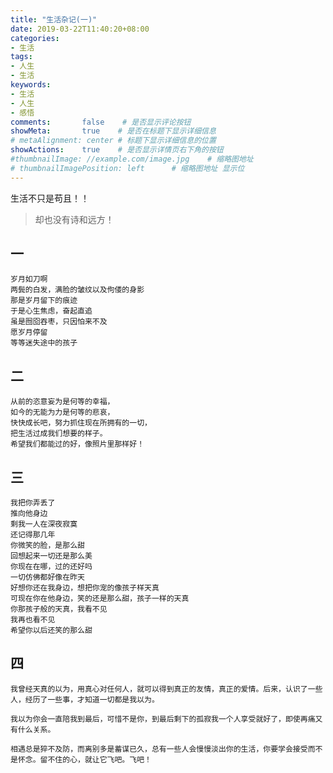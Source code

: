 ```yaml
---
title: "生活杂记(一)"
date: 2019-03-22T11:40:20+08:00
categories:
- 生活
tags:
- 人生
- 生活
keywords:
- 生活
- 人生
- 感悟
comments:       false    # 是否显示评论按钮
showMeta:       true    # 是否在标题下显示详细信息
# metaAlignment: center # 标题下显示详细信息的位置
showActions:    true    # 是否显示详情页右下角的按钮
#thumbnailImage: //example.com/image.jpg    # 缩略图地址
# thumbnailImagePosition: left      # 缩略图地址 显示位
---
```


生活不只是苟且！！

<!--more-->

> 却也没有诗和远方！

## 一

```
岁月如刀啊
两鬓的白发，满脸的皱纹以及佝偻的身影
那是岁月留下的痕迹
于是心生焦虑，奋起直追
虽是囫囵吞枣，只因怕来不及
愿岁月停留
等等迷失途中的孩子
```

## 二

```
从前的恣意妄为是何等的幸福，
如今的无能为力是何等的悲哀，
快快成长吧，努力抓住现在所拥有的一切，
把生活过成我们想要的样子。
希望我们都能过的好，像照片里那样好！
```

## 三

```
我把你弄丢了
推向他身边
剩我一人在深夜寂寞
还记得那几年
你微笑的脸，是那么甜
回想起来一切还是那么美
你现在在哪，过的还好吗
一切仿佛都好像在昨天
好想你还在我身边，想把你宠的像孩子样天真
可现在你在他身边，笑的还是那么甜，孩子一样的天真
你那孩子般的天真，我看不见
我再也看不见
希望你以后还笑的那么甜
```

## 四

```
我曾经天真的以为，用真心对任何人，就可以得到真正的友情，真正的爱情。后来，认识了一些人，经历了一些事，才知道一切都是我以为。

我以为你会一直陪我到最后，可惜不是你，到最后剩下的孤寂我一个人享受就好了，即使再痛又有什么关系。

相遇总是猝不及防，而离别多是蓄谋已久，总有一些人会慢慢淡出你的生活，你要学会接受而不是怀念。留不住的心，就让它飞吧。飞吧！
```
